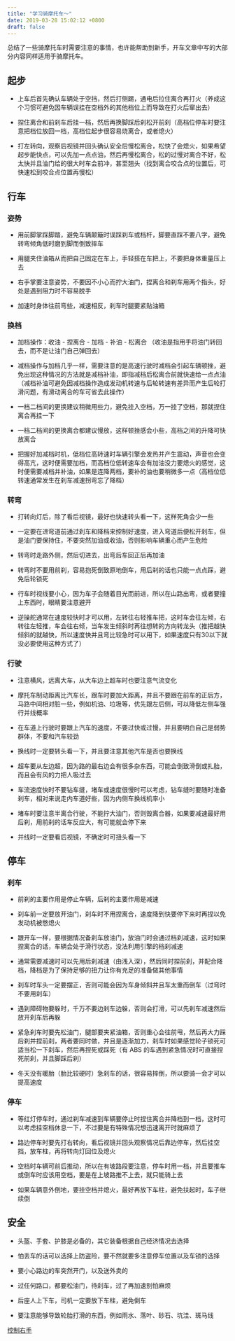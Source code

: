 ```yaml
---
title: "学习骑摩托车〜"
date: 2019-03-28 15:02:12 +0800
draft: false
---
```


总结了一些骑摩托车时需要注意的事情，也许能帮助到新手，开车文章中写的大部分内容同样适用于骑摩托车。

## 起步
- 上车后首先确认车辆处于空挡，然后打侧踢，通电后拉住离合再打火（养成这个习惯可避免因车辆误挂在空档外的其他档位上而导致在打火后窜出去）

- 捏住离合和前刹车后挂一档，然后再换脚踩后刹松开前刹（高档位停车时要注意把档位放回一档，高档位起步很容易烧离合，或者熄火）

- 打左转向，观察后视镜并回头确认安全后慢松离合，松快了会熄火，如果希望起步能快点，可以先加一点点油，然后再慢松离合，松的过慢对离合不好，松太快并且油门给的很大时车会前冲，甚至翘头（找到离合咬合点的位置后，可快速松到咬合点位置再慢松）

## 行车
### 姿势
- 用前脚掌踩脚踏，避免车辆颠簸时误踩刹车或档杆，脚要直踩不要八字，避免转弯倾角低时磨到脚而倒致摔车

- 用腿夹住油箱从而把自己固定在车上，手轻搭在车把上，不要把身体重量压上去

- 右手掌要注意姿势，不要因不小心而拧大油门，捏离合和刹车用两个指头，好处是遇到阻力时不容易脱手

- 加速时身体往前弯些，减速相反，刹车时腿要紧贴油箱

### 换档
- 加档操作：收油 - 捏离合 - 加档 - 补油 - 松离合 （收油是指用手将油门转回去，而不是让油门自己弹回去）

- 减档操作与加档几乎一样，需要注意的是高速行驶时减档会引起车辆顿挫，避免出现这种情况的方法就是减档补油，即指减档后松离合前就快速给一点点油（减档补油可避免因减档操作造成发动机转速与后轮转速有差异而产生后轮打滑问题，有滑动离合的车可省去此操作）

- 一档二档间的更换建议稍微用些力，避免挂入空档，万一挂了空档，那就捏住离合再挂一下

- 一档二档间的更换离合都建议慢放，这样顿挫感会小些，高档之间的升降可快放离合

- 把握好加减档时机，低档位高转速时车辆引擎会发热并产生震动，声音也会变得高亢，这时便需要加档，而高档位低转速车会有加油没力要熄火的感觉，这时便需要减档并补油，如果是连降两档，要补的油也要稍微多一点（高档位低转速通常发生在刹车减速拐弯忘了降档）

### 转弯
- 打转向灯后，除了看后视镜，最好也快速转头看一下，这样死角会少一些

- 一定要在进弯道前通过刹车和降档来控制好速度，进入弯道后便松开刹车，但是油门要保持住，不要突然加油或收油，否则影响车辆重心而产生危险

- 转弯时走路外侧，然后切进去，出弯后车回正后再加油

- 转弯时不要用前刹，容易抱死倒致原地倒车，用后刹的话也只能一点点踩，避免后轮锁死

- 行车时视线要小心，因为车子会随着目光而前进，所以在山路出弯，或者要撞上东西时，眼睛要注意避开

- 逆操舵通常在速度较快时才可以用，左转往右轻推车把，这时车会往左倾，右转往左轻推，车会往右倾，当车发生倾斜时再往想转的方向转龙头（推把越快倾斜的就越快，所以速度快并且弯比较急时可以用下，如果速度只有30以下就没必要使用这种方式了）

### 行驶
- 注意横风，远离大车，从大车边上超车时也要注意气流变化

- 摩托车制动距离比汽车长，跟车时要加大距离，并且不要跟在前车的正后方，马路中间相对脏一些，例如机油、垃圾等，优先跟左后侧，可以降低左侧车强行并线概率

- 在车道上行驶时要跟上汽车的速度，不要过快或过慢，并且要明白自己是弱势群体，不要和汽车较劲

- 换线时一定要转头看一下，并且要注意其他汽车是否也要换线

- 超车要从左边超，因为路的最右边会有很多杂东西，可能会倒致滑倒或扎胎，而且会有风的力把人吸过去

- 车流速度快时不要钻车缝，堵车或速度很慢时可以考虑，钻车缝时要随时准备刹车，相对来说走内车道好些，因为内侧车换线机率小

- 堵车时要注意半离合行驶，不能拧大油门，否则毁离合器，如果要减速最好用后刹，用前刹的话车反应大，有可能就会停下来

- 并线时一定要看后视镜，不确定时可扭头看一下

## 停车
### 刹车
- 前刹的主要作用是停止车辆，后刹的主要作用是减速

- 刹车前一定要放开油门，刹车时不用捏离合，速度降到快要停下来时再捏以免发动机被憋熄火

- 跟开车一样，要根据情况备刹车放油门，放油门时会通过档刹减速，这时如果捏离合的话，车辆会处于滑行状态，没法利用引擎的档刹减速

- 通常需要减速时可以先用后刹减速（由浅入深），然后同时捏前刹，并配合降档，降档是为了保持足够的扭力让你有充足的准备做其他事情

- 刹车时车头一定要摆正，否则可能会因为车身倾斜并且车太重而倒车（过弯时不要用刹车）

- 遇到障碍物要躲时，千万不要边刹车边躲，否则会打滑，可以先刹车减速然后放开刹车后再躲

- 紧急刹车时要先松油门，腿部要夹紧油箱，否则重心会往前甩，然后再大力踩后刹并捏前刹，两者要同时做，并且是逐渐加力，刹车时如果感觉轮子锁死可适当松一下刹车，然后再捏死或踩死（有 ABS 的车遇到紧急情况时可直接捏死前刹，并且脚踩后刹）

- 冬天没有暖胎（胎比较硬时）急刹车的话，很容易摔倒，所以要骑一会才可以提高速度

### 停车
- 等红灯停车时，通过刹车减速到车辆要停止时捏住离合并降档到一档，这时可以考虑挂空档休息一下，不过要是有特殊情况想迅速离开时就麻烦了

- 路边停车时要先打右转向，看后视镜并回头观察情况后靠边停车，然后挂空挡，放车柱，再将转向灯回位及熄火

- 空档时车辆可前后推动，所以在有坡路段要注意，停车时用一档，并且要推车或倒车时应该用空档，要是在上坡路推不上去，就只能骑上去

- 如果车辆意外倒地，要挂空档并熄火，最好再放下车柱，避免扶起时，车子继续倒

## 安全
- 头盔、手套、护膝是必备的，其它装备根据自己经济情况去选择

- 怕丢车的话可以选择上防盗险，要不然就要多注意停车位置以及车锁的选择

- 要小心路边的车突然开门，以及送外卖的

- 过任何路口，都要松油门，待刹车，过了再加速别怕麻烦

- 后座人上下车，司机一定要放下车柱，避免倒车

- 要注意能够导致轮胎打滑的东西，例如雨水、落叶、砂石、坑洼、斑马线

[控制右手]()





